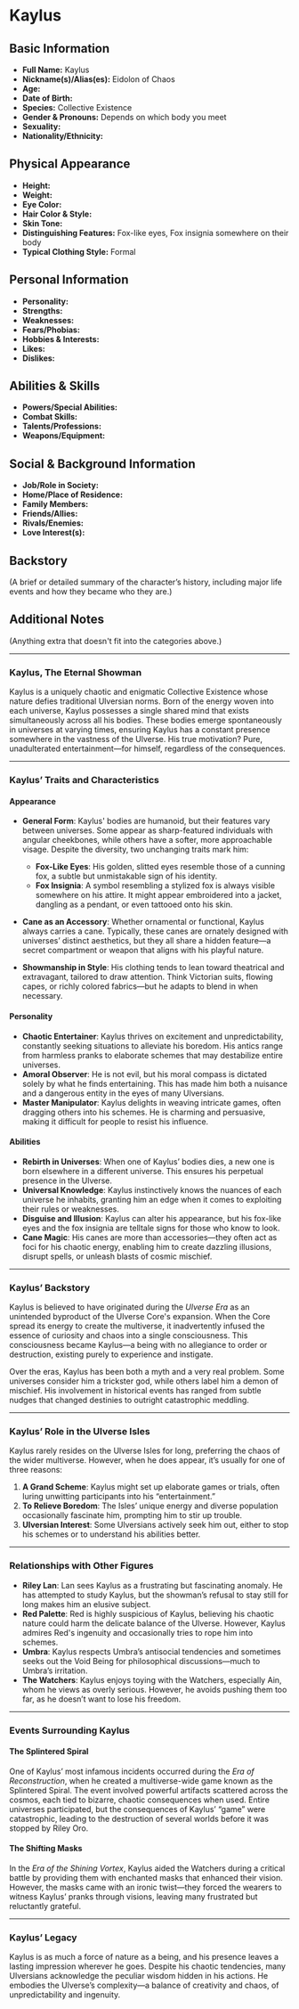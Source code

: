 # Kaylus

## **Basic Information**

- **Full Name:** Kaylus
- **Nickname(s)/Alias(es):** Eidolon of Chaos
- **Age:**
- **Date of Birth:**
- **Species:** Collective Existence
- **Gender & Pronouns:** Depends on which body you meet
- **Sexuality:**
- **Nationality/Ethnicity:**

## **Physical Appearance**

- **Height:**
- **Weight:**
- **Eye Color:**
- **Hair Color & Style:**
- **Skin Tone:**
- **Distinguishing Features:** Fox-like eyes, Fox insignia somewhere on their body
- **Typical Clothing Style:** Formal

## **Personal Information**

- **Personality:**
- **Strengths:**
- **Weaknesses:**
- **Fears/Phobias:**
- **Hobbies & Interests:**
- **Likes:**
- **Dislikes:**

## **Abilities & Skills**

- **Powers/Special Abilities:**
- **Combat Skills:**
- **Talents/Professions:**
- **Weapons/Equipment:**

## **Social & Background Information**

- **Job/Role in Society:**
- **Home/Place of Residence:**
- **Family Members:**
- **Friends/Allies:**
- **Rivals/Enemies:**
- **Love Interest(s):**

## **Backstory**

(A brief or detailed summary of the character’s history, including major life events and how they became who they are.)

## **Additional Notes**

(Anything extra that doesn't fit into the categories above.)

---

### **Kaylus, The Eternal Showman**

Kaylus is a uniquely chaotic and enigmatic Collective Existence whose nature defies traditional Ulversian norms. Born of the energy woven into each universe, Kaylus possesses a single shared mind that exists simultaneously across all his bodies. These bodies emerge spontaneously in universes at varying times, ensuring Kaylus has a constant presence somewhere in the vastness of the Ulverse. His true motivation? Pure, unadulterated entertainment—for himself, regardless of the consequences.

---

### **Kaylus’ Traits and Characteristics**

#### **Appearance**

- **General Form**: Kaylus' bodies are humanoid, but their features vary between universes. Some appear as sharp-featured individuals with angular cheekbones, while others have a softer, more approachable visage. Despite the diversity, two unchanging traits mark him:

  - **Fox-Like Eyes**: His golden, slitted eyes resemble those of a cunning fox, a subtle but unmistakable sign of his identity.
  - **Fox Insignia**: A symbol resembling a stylized fox is always visible somewhere on his attire. It might appear embroidered into a jacket, dangling as a pendant, or even tattooed onto his skin.

- **Cane as an Accessory**: Whether ornamental or functional, Kaylus always carries a cane. Typically, these canes are ornately designed with universes’ distinct aesthetics, but they all share a hidden feature—a secret compartment or weapon that aligns with his playful nature.

- **Showmanship in Style**: His clothing tends to lean toward theatrical and extravagant, tailored to draw attention. Think Victorian suits, flowing capes, or richly colored fabrics—but he adapts to blend in when necessary.

#### **Personality**

- **Chaotic Entertainer**: Kaylus thrives on excitement and unpredictability, constantly seeking situations to alleviate his boredom. His antics range from harmless pranks to elaborate schemes that may destabilize entire universes.
- **Amoral Observer**: He is not evil, but his moral compass is dictated solely by what he finds entertaining. This has made him both a nuisance and a dangerous entity in the eyes of many Ulversians.
- **Master Manipulator**: Kaylus delights in weaving intricate games, often dragging others into his schemes. He is charming and persuasive, making it difficult for people to resist his influence.

#### **Abilities**

- **Rebirth in Universes**: When one of Kaylus’ bodies dies, a new one is born elsewhere in a different universe. This ensures his perpetual presence in the Ulverse.
- **Universal Knowledge**: Kaylus instinctively knows the nuances of each universe he inhabits, granting him an edge when it comes to exploiting their rules or weaknesses.
- **Disguise and Illusion**: Kaylus can alter his appearance, but his fox-like eyes and the fox insignia are telltale signs for those who know to look.
- **Cane Magic**: His canes are more than accessories—they often act as foci for his chaotic energy, enabling him to create dazzling illusions, disrupt spells, or unleash blasts of cosmic mischief.

---

### **Kaylus’ Backstory**

Kaylus is believed to have originated during the _Ulverse Era_ as an unintended byproduct of the Ulverse Core's expansion. When the Core spread its energy to create the multiverse, it inadvertently infused the essence of curiosity and chaos into a single consciousness. This consciousness became Kaylus—a being with no allegiance to order or destruction, existing purely to experience and instigate.

Over the eras, Kaylus has been both a myth and a very real problem. Some universes consider him a trickster god, while others label him a demon of mischief. His involvement in historical events has ranged from subtle nudges that changed destinies to outright catastrophic meddling.

---

### **Kaylus’ Role in the Ulverse Isles**

Kaylus rarely resides on the Ulverse Isles for long, preferring the chaos of the wider multiverse. However, when he does appear, it’s usually for one of three reasons:

1. **A Grand Scheme**: Kaylus might set up elaborate games or trials, often luring unwitting participants into his “entertainment.”
2. **To Relieve Boredom**: The Isles’ unique energy and diverse population occasionally fascinate him, prompting him to stir up trouble.
3. **Ulversian Interest**: Some Ulversians actively seek him out, either to stop his schemes or to understand his abilities better.

---

### **Relationships with Other Figures**

- **Riley Lan**: Lan sees Kaylus as a frustrating but fascinating anomaly. He has attempted to study Kaylus, but the showman’s refusal to stay still for long makes him an elusive subject.
- **Red Palette**: Red is highly suspicious of Kaylus, believing his chaotic nature could harm the delicate balance of the Ulverse. However, Kaylus admires Red's ingenuity and occasionally tries to rope him into schemes.
- **Umbra**: Kaylus respects Umbra’s antisocial tendencies and sometimes seeks out the Void Being for philosophical discussions—much to Umbra’s irritation.
- **The Watchers**: Kaylus enjoys toying with the Watchers, especially Ain, whom he views as overly serious. However, he avoids pushing them too far, as he doesn’t want to lose his freedom.

---

### **Events Surrounding Kaylus**

#### **The Splintered Spiral**

One of Kaylus’ most infamous incidents occurred during the _Era of Reconstruction_, when he created a multiverse-wide game known as the Splintered Spiral. The event involved powerful artifacts scattered across the cosmos, each tied to bizarre, chaotic consequences when used. Entire universes participated, but the consequences of Kaylus’ “game” were catastrophic, leading to the destruction of several worlds before it was stopped by Riley Oro.

#### **The Shifting Masks**

In the _Era of the Shining Vortex_, Kaylus aided the Watchers during a critical battle by providing them with enchanted masks that enhanced their vision. However, the masks came with an ironic twist—they forced the wearers to witness Kaylus’ pranks through visions, leaving many frustrated but reluctantly grateful.

---

### **Kaylus’ Legacy**

Kaylus is as much a force of nature as a being, and his presence leaves a lasting impression wherever he goes. Despite his chaotic tendencies, many Ulversians acknowledge the peculiar wisdom hidden in his actions. He embodies the Ulverse’s complexity—a balance of creativity and chaos, of unpredictability and ingenuity.
